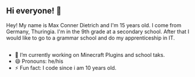 ## Hi everyone! 👋

Hey!
My name is Max Conner Dietrich and I'm 15 years old.
I come from Germany, Thuringia. I'm in the 9th grade at a secondary school. After that I would like to go to a grammar school and do my apprenticeship in IT. 

##
- 🔭 I’m currently working on Minecraft Plugins and school taks.
- 😄 Pronouns: he/his
- ⚡ Fun fact: I code since i am 10 years old.
